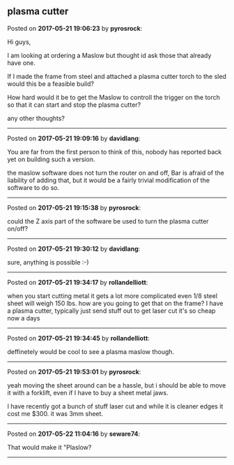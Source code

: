 ## plasma cutter
Posted on **2017-05-21 19:06:23** by **pyrosrock**:

Hi guys,

I am looking at ordering a Maslow but thought id ask those that already have one.

If I made the frame from steel and attached a plasma cutter torch to the sled would this be a feasible build?

How hard would it be to get the Maslow to controll the trigger on the torch so that it can start and stop the plasma cutter?

any other thoughts?

---

Posted on **2017-05-21 19:09:16** by **davidlang**:

You are far from the first person to think of this, nobody has reported back yet on building such a version.



the maslow software does not turn the router on and off, Bar is afraid of the liability of adding that, but it would be a fairly trivial modification of the software to do so.

---

Posted on **2017-05-21 19:15:38** by **pyrosrock**:

could the Z axis part of the software be used to turn the plasma cutter on/off?

---

Posted on **2017-05-21 19:30:12** by **davidlang**:

sure, anything is possible :-)

---

Posted on **2017-05-21 19:34:17** by **rollandelliott**:

when you start cutting metal it gets a lot more complicated even 1/8 steel sheet will weigh 150 lbs. how are you going to get that on the frame? I have a plasma cutter, typically just send stuff out to get laser cut it's so cheap now a days

---

Posted on **2017-05-21 19:34:45** by **rollandelliott**:

deffinetely would be cool to see a plasma maslow though.

---

Posted on **2017-05-21 19:53:01** by **pyrosrock**:

yeah moving the sheet around can be a hassle, but i should be able to move it with a forklift, even if I have to buy a sheet metal jaws.

I have recently got a bunch of stuff laser cut and while it is cleaner edges it cost me $300. it was 3mm sheet.

---

Posted on **2017-05-22 11:04:16** by **seware74**:

That would make it "Plaslow?

---

